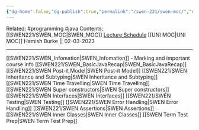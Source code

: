 ```yaml
---
{"dg-home":false,"dg-publish":true,"permalink":"/swen-221/swen-moc/","dgPassFrontmatter":true}
---
```


Related: #programming #java 
Contents: [[SWEN221/SWEN_MOC\|SWEN_MOC]]
[Lecture Schedule](https://ecs.wgtn.ac.nz/Courses/SWEN221_2023T1/LectureSchedule)
[[UNI MOC\|UNI MOC]]
Hamish Burke || 02-03-2023
***

[[SWEN221/SWEN_Infomation\|SWEN_Infomation]] - Marking and important course info
[[SWEN221/SWEN_BasicJavaRecap\|SWEN_BasicJavaRecap]]
[[SWEN221/SWEN Post-it Model\|SWEN Post-it Model]]
[[SWEN221/SWEN Inheritance and Subtyping\|SWEN Inheritance and Subtyping]]
[[SWEN221/SWEN Time Travelling\|SWEN Time Travelling]]
[[SWEN221/SWEN Super constructors\|SWEN Super constructors]]
[[SWEN221/SWEN Interfaces\|SWEN Interfaces]]
[[SWEN221/SWEN Testing\|SWEN Testing]]
[[SWEN221/SWEN Error Handling\|SWEN Error Handling]]
[[SWEN221/SWEN Assertions\|SWEN Assertions]]
[[SWEN221/SWEN Inner Classes\|SWEN Inner Classes]]
[[SWEN Term Test Prep\|SWEN Term Test Prep]]












